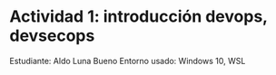 # Actividad 1: introducción devops, devsecops

Estudiante: Aldo Luna Bueno
Entorno usado: Windows 10, WSL
